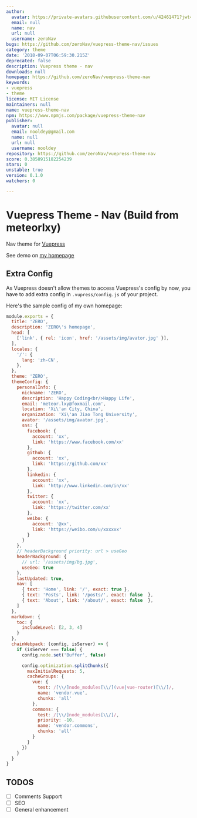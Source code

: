 ```yaml
---
author:
  avatar: https://private-avatars.githubusercontent.com/u/42461471?jwt=eyJhbGciOiJIUzI1NiIsInR5cCI6IkpXVCJ9.eyJpc3MiOiJnaXRodWIuY29tIiwiYXVkIjoicmF3LmdpdGh1YnVzZXJjb250ZW50LmNvbSIsImtleSI6ImtleTEiLCJleHAiOjE3MzQ2NzE5NDAsIm5iZiI6MTczNDY3MDc0MCwicGF0aCI6Ii91LzQyNDYxNDcxIn0.FwZSOHnZhVg6qPYgzBA9a5s4Rcs7-5LPdorwPQzmBic&v=4
  email: null
  name: nav
  url: null
  username: zeroNav
bugs: https://github.com/zeroNav/vuepress-theme-nav/issues
category: theme
date: '2018-09-07T06:59:30.215Z'
deprecated: false
description: Vuepress theme - nav
downloads: null
homepage: https://github.com/zeroNav/vuepress-theme-nav
keywords:
- vuepress
- theme
license: MIT License
maintainers: null
name: vuepress-theme-nav
npm: https://www.npmjs.com/package/vuepress-theme-nav
publisher:
  avatar: null
  email: nooldey@gmail.com
  name: null
  url: null
  username: nooldey
repository: https://github.com/zeroNav/vuepress-theme-nav
score: 0.3858915182254239
stars: 0
unstable: true
version: 0.1.0
watchers: 0

---
```


# Vuepress Theme - Nav (Build from meteorlxy)

Nav theme for [Vuepress](https://vuepress.vuejs.org)

See demo on [my homepage](https://zeronav.github.io)

## Extra Config

As Vuepress doesn't allow themes to access Vuepress's config by now, you have to add extra config in `.vupress/config.js` of your project.

Here's the sample config of my own homepage:

```js
module.exports = {
  title: 'ZERO',
  description: 'ZERO\'s homepage',
  head: [
    ['link', { rel: 'icon', href: '/assets/img/avator.jpg' }],
  ],
  locales: {
    '/': {
      lang: 'zh-CN',
    },
  },
  theme: 'ZERO',
  themeConfig: {
    personalInfo: {
      nickname: 'ZERO',
      description: 'Happy Coding<br/>Happy Life',
      email: 'meteor.lxy@foxmail.com',
      location: 'Xi\'an City, China',
      organization: 'Xi\'an Jiao Tong University',
      avator: '/assets/img/avator.jpg',
      sns: {
        facebook: {
          account: 'xx',
          link: 'https://www.facebook.com/xx'
        },
        github: {
          account: 'xx',
          link: 'https://github.com/xx'
        },
        linkedin: {
          account: 'xx',
          link: 'http://www.linkedin.com/in/xx'
        },
        twitter: {
          account: 'xx',
          link: 'https://twitter.com/xx'
        },
        weibo: {
          account: '@xx',
          link: 'https://weibo.com/u/xxxxxx'
        }
      }
    },
    // headerBackground priority: url > useGeo
    headerBackground: {
      // url: '/assets/img/bg.jpg',
      useGeo: true
    },
    lastUpdated: true,
    nav: [
      { text: 'Home', link: '/', exact: true },
      { text: 'Posts', link: '/posts/', exact: false  },
      { text: 'About', link: '/about/', exact: false  }, 
    ]
  },
  markdown: {
    toc: {
      includeLevel: [2, 3, 4]
    }
  },
  chainWebpack: (config, isServer) => {
    if (isServer === false) {
      config.node.set('Buffer', false)

      config.optimization.splitChunks({
        maxInitialRequests: 5,
        cacheGroups: {
          vue: {
            test: /[\\/]node_modules[\\/](vue|vue-router)[\\/]/,
            name: 'vendor.vue',
            chunks: 'all'
          },
          commons: {
            test: /[\\/]node_modules[\\/]/,
            priority: -10,
            name: 'vendor.commons',
            chunks: 'all'
          }
        }
      })
    }
  }
}
```

## TODOS

- [ ] Comments Support
- [ ] SEO
- [ ] General enhancement
